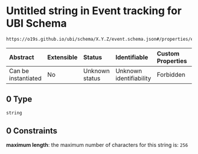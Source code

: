 # Untitled string in Event tracking for UBI Schema

```txt
https://o19s.github.io/ubi/schema/X.Y.Z/event.schema.json#/properties/event_attributes/properties/object/properties/internal_id/anyOf/0
```



| Abstract            | Extensible | Status         | Identifiable            | Custom Properties | Additional Properties | Access Restrictions | Defined In                                                                      |
| :------------------ | :--------- | :------------- | :---------------------- | :---------------- | :-------------------- | :------------------ | :------------------------------------------------------------------------------ |
| Can be instantiated | No         | Unknown status | Unknown identifiability | Forbidden         | Allowed               | none                | [event.schema.json\*](../../out/X.Y.Z/event.schema.json "open original schema") |

## 0 Type

`string`

## 0 Constraints

**maximum length**: the maximum number of characters for this string is: `256`
